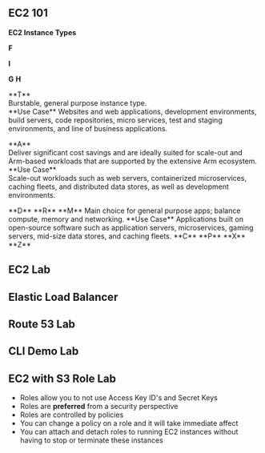 ## EC2 101

**EC2 Instance Types**

**F** 

**I**

**G**
**H**

<p>**T** </br>
Burstable, general purpose instance type. </br>
  **Use Case**
  Websites and web applications, development environments, build servers, code repositories, micro services, test and staging environments, and line of business applications.  </p>
<p>
**A** </br>
Deliver significant cost savings and are ideally suited for scale-out and Arm-based workloads that are supported by the extensive Arm ecosystem. </br>
  **Use Case**</br>
  Scale-out workloads such as web servers, containerized microservices, caching fleets, and distributed data stores, as well as development environments.</p>
**D**
**R**
**M**
Main choice for general purpose apps; balance compute, memory and networking.  
  **Use Case**
  Applications built on open-source software such as application servers, microservices, gaming servers, mid-size data stores, and caching fleets.
**C**
**P**
**X**
**Z**

## EC2 Lab
## Elastic Load Balancer
## Route 53 Lab
## CLI Demo Lab
## EC2 with S3 Role Lab
- Roles allow you to not use Access Key ID's and Secret Keys
- Roles are **preferred** from a security perspective
- Roles are controlled by policies
- You can change a policy on a role and it will take immediate affect
- You can attach and detach roles to running EC2 instances without having to stop or terminate these instances

